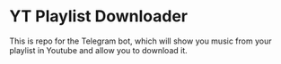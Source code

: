 # YT Playlist Downloader
This is repo for the Telegram bot, which will show you music from your playlist in Youtube and allow you to download it. 
